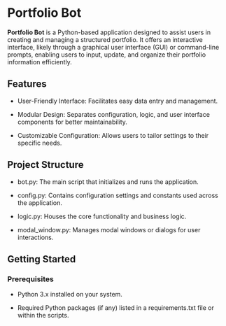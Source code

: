 # Portfolio Bot

**Portfolio Bot** is a Python-based application designed to assist users in creating and managing a structured portfolio. It offers an interactive interface, likely through a graphical user interface (GUI) or command-line prompts, enabling users to input, update, and organize their portfolio information efficiently.

## Features
* User-Friendly Interface: Facilitates easy data entry and management.

* Modular Design: Separates configuration, logic, and user interface components for better maintainability.

* Customizable Configuration: Allows users to tailor settings to their specific needs.

## Project Structure
* bot.py: The main script that initializes and runs the application.

* config.py: Contains configuration settings and constants used across the application.

* logic.py: Houses the core functionality and business logic.

* modal_window.py: Manages modal windows or dialogs for user interactions.

## Getting Started

### Prerequisites

* Python 3.x installed on your system.

* Required Python packages (if any) listed in a requirements.txt file or within the scripts.
